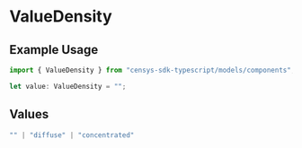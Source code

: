 # ValueDensity

## Example Usage

```typescript
import { ValueDensity } from "censys-sdk-typescript/models/components";

let value: ValueDensity = "";
```

## Values

```typescript
"" | "diffuse" | "concentrated"
```